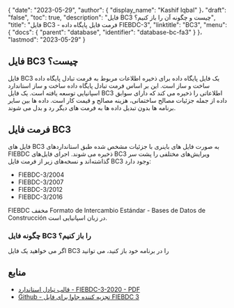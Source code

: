 {
  "date": "2023-05-29",
  "author": {
    "display_name": "Kashif Iqbal"
}،
  "draft": "false",
  "toc": true,
  "description": "فایل BC3 چیست و چگونه آن را باز کنیم؟",
  "title": "فایل BC3 - فرمت فایل پایگاه داده FIEBDC-3",
  "linktitle": "BC3",
  "menu": {
    "docs": {
      "parent": "database",
      "identifier": "database-bc-fa3"
}
}،
  "lastmod": "2023-05-29"
}

## فایل BC3 چیست؟

فایل BC3 یک فایل پایگاه داده برای ذخیره اطلاعات مربوط به فرمت تبادل پایگاه داده ساخت و ساز است. این بر اساس فرمت تبادل پایگاه داده ساخت و ساز استاندارد اسپانیایی توسعه یافته است. یک فایل BC3 اطلاعاتی را ذخیره می کند که دارای سوابق داده از جمله جزئیات مصالح ساختمانی، هزینه مصالح و قیمت کار است. داده ها بین سایر برنامه ها بدون تبدیل داده ها به فرمت های دیگر رد و بدل می شوند.

## فرمت فایل BC3

فایل های BC3 به صورت فایل های باینری با جزئیات مشخص شده طبق استانداردهای FIEBDC ذخیره می شوند. اجرای فایل‌های BC3 ویرایش‌های مختلفی را پشت سر گذاشته‌اند و نسخه‌های زیر از فرمت فایل BC3 وجود دارد:

 * FIEBDC-3/2004
 * FIEBDC-3/2007
 * FIEBDC-3/2012
 * FIEBDC-3/2016

FIEBDC مخفف Formato de Intercambio Estándar - Bases de Datos de Construcción در زبان اسپانیایی است.

### چگونه فایل BC3 را باز کنیم؟

اگر می خواهید یک فایل BC3 را در برنامه خود باز کنید، می توانید

## منابع

 * [قالب تبادل استاندارد - FIEBDC-3-2020 - PDF](https://www.fiebdc.es/web2/datos/uploads/Standard_exchange_format_FIEBDC-3-2020.pdf)
 * [Github - تجزیه کننده جاوا برای فایل FIEBDC 3](https://github.com/DISID/fiebdc3-parser)

